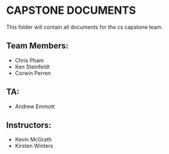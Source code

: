 # CAPSTONE DOCUMENTS
This folder will contain all documents for the cs capstone team.

## Team Members:
* Chris Pham
* Ken Steinfeldt
* Corwin Perren

## TA:
* Andrew Emmott

## Instructors:
* Kevin McGrath
* Kirsten Winters
